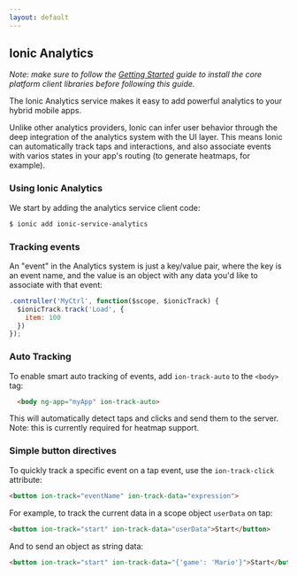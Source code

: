 ```yaml
---
layout: default
---
```


Ionic Analytics
-----

*Note: make sure to follow the [Getting Started](/overview/getting-started) guide to install the core platform client libraries
before following this guide.*

The Ionic Analytics service makes it easy to add powerful analytics to your hybrid mobile apps.

Unlike other analytics providers, Ionic can infer user behavior through the deep
integration of the analytics system with the UI layer. This means Ionic can automatically
track taps and interactions, and also associate events with varios states in your app's routing (to generate heatmaps, for example).

### Using Ionic Analytics

We start by adding the analytics service client code:

```bash
$ ionic add ionic-service-analytics
```

### Tracking events

An "event" in the Analytics system is just a key/value pair, where the key
is an event name, and the value is an object with any data you'd like to 
associate with that event:

```javascript
.controller('MyCtrl', function($scope, $ionicTrack) {
  $ionicTrack.track('Load', {
    item: 100
  })
});
```

### Auto Tracking

To enable smart auto tracking of events, add `ion-track-auto` to the `<body>` tag:

```html
  <body ng-app="myApp" ion-track-auto>
```

This will automatically detect taps and clicks and send them to the server. Note: this is currently
required for heatmap support.

### Simple button directives

To quickly track a specific event on a tap event, use the `ion-track-click` attribute:

```html
<button ion-track="eventName" ion-track-data="expression">
```

For example, to track the current data in a scope object `userData` on tap:

```html
<button ion-track="start" ion-track-data="userData">Start</button>
```

And to send an object as string data:

```html
<button ion-track="start" ion-track-data="{'game': 'Mario'}">Start</button>
```

